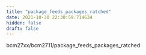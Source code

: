```yaml
---
title: "package_feeds_packages_ratched"
date: 2021-10-30 22:30:59.714634
hidden: false
draft: false
---
```


bcm27xx/bcm2711/package_feeds_packages_ratched

